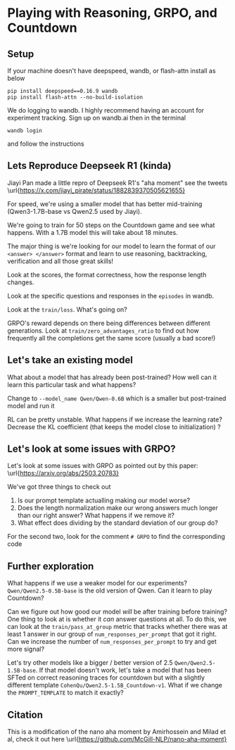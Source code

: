 # Playing with Reasoning, GRPO, and Countdown

## Setup

If your machine doesn't have deepspeed, wandb, or flash-attn install as below
```
pip install deepspeed==0.16.9 wandb
pip install flash-attn --no-build-isolation
```

We do logging to wandb. I highly recommend having an account for experiment tracking. Sign up on wandb.ai then in the terminal

```
wandb login
```

and follow the instructions

## Lets Reproduce Deepseek R1 (kinda) 

Jiayi Pan made a little repro of Deepseek R1's "aha moment" see the tweets \url{https://x.com/jiayi_pirate/status/1882839370505621655}

For speed, we're using a smaller model that has better mid-training (Qwen3-1.7B-base vs Qwen2.5 used by Jiayi).

We're going to train for 50 steps on the Countdown game and see what happens. With a 1.7B model this will take about 18 minutes.

The major thing is we're looking for our model to learn the format of our `<answer> </answer>` format and learn to use reasoning, backtracking, verification and all those great skills!

Look at the scores, the format correctness, how the response length changes.

Look at the specific questions and responses in the `episodes` in wandb.

Look at the `train/loss`. What's going on?

GRPO's reward depends on there being differences between different generations. Look at `train/zero_advantages_ratio` to find out how frequently all the completions get the same score (usually a bad score!)

## Let's take an existing model

What about a model that has already been post-trained? How well can it learn this particular task and what happens?

Change to `--model_name Qwen/Qwen-0.6B` which is a smaller but post-trained model and run it

RL can be pretty unstable. What happens if we increase the learning rate? Decrease the KL coefficient (that keeps the model close to initialization) ?

## Let's look at some issues with GRPO?

Let's look at some issues with GRPO as pointed out by this paper: \url{https://arxiv.org/abs/2503.20783}

We've got three things to check out
1. Is our prompt template actualling making our model worse?
2. Does the length normalization make our wrong answers much longer than our right answer? What happens if we remove it?
3. What effect does dividing by the standard deviation of our group do?

For the second two, look for the comment `# GRPO` to find the corresponding code

## Further exploration

What happens if we use a weaker model for our experiments? `Qwen/Qwen2.5-0.5B-base` is the old version of Qwen. Can it learn to play Countdown?

Can we figure out how good our model *will* be after training before training? One thing to look at is whether it *can* answer questions at all.
To do this, we can look at the `train/pass_at_group` metric that tracks whether there was at least 1 answer in our group of `num_responses_per_prompt` that got it right. Can we increase the number of `num_responses_per_prompt` to try and get more signal?

Let's try other models like a bigger / better version of 2.5 `Qwen/Qwen2.5-1.5B-base`. If that model doesn't work, let's take a model that has been SFTed on correct reasoning traces for countdown but with a slightly different template `CohenQu/Qwen2.5-1.5B_Countdown-v1`. What if we change the `PROMPT_TEMPLATE` to match it exactly?

## Citation

This is a modification of the nano aha moment by Amirhossein and Milad et al, check it out here \url{https://github.com/McGill-NLP/nano-aha-moment}
